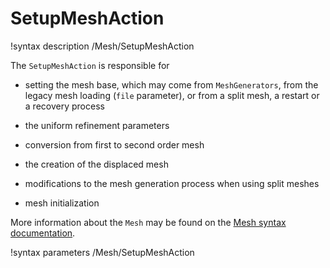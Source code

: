 # SetupMeshAction

!syntax description /Mesh/SetupMeshAction

The `SetupMeshAction` is responsible for

- setting the mesh base, which may come from `MeshGenerators`, from the legacy mesh loading (`file` parameter),
  or from a split mesh, a restart or a recovery process

- the uniform refinement parameters

- conversion from first to second order mesh

- the creation of the displaced mesh

- modifications to the mesh generation process when using split meshes

- mesh initialization


More information about the `Mesh` may be found on the
[Mesh syntax documentation](syntax/Mesh/index.md).

!syntax parameters /Mesh/SetupMeshAction
